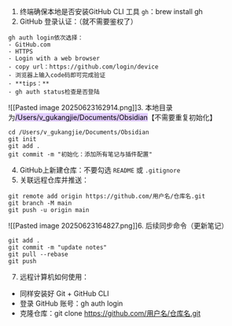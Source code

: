 1. 终端确保本地是否安装GitHub CLI 工具 `gh`：brew install gh
2. GitHub 登录认证：（就不需要鉴权了）
```
gh auth login依次选择：
- GitHub.com
- HTTPS
- Login with a web browser
- copy url：https://github.com/login/device
- 浏览器上输入code码即可完成验证
- **tips：**
- gh auth status检查是否登陆
```
![[Pasted image 20250623162914.png]]3. 本地目录为<mark style="background: #D2B3FFA6;">/Users/v_gukangjie/Documents/Obsidian</mark>【不需要重复初始化】
```git
cd /Users/v_gukangjie/Documents/Obsidian
git init
git add .
git commit -m "初始化：添加所有笔记与插件配置"
```
4. GitHub上新建仓库：不要勾选 `README` 或 `.gitignore`
5. 关联远程仓库并推送：
```
git remote add origin https://github.com/用户名/仓库名.git
git branch -M main
git push -u origin main
```
![[Pasted image 20250623164827.png]]6. 后续同步命令（更新笔记）
```git
git add .
git commit -m "update notes"
git pull --rebase
git push
```
7. 远程计算机如何使用：
- 同样安装好 Git + GitHub CLI
- 登录 GitHub 账号：gh auth login
- 克隆仓库：git clone https://github.com/用户名/仓库名.git